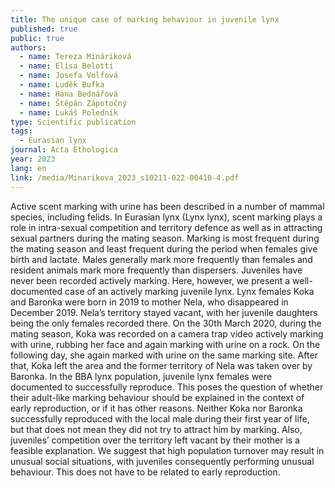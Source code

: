 ```yaml
---
title: The unique case of marking behaviour in juvenile lynx
published: true
public: true
authors:
  - name: Tereza Mináriková
  - name: Elisa Belotti
  - name: Josefa Volfová
  - name: Luděk Bufka
  - name: Hana Bednářová
  - name: Štěpán Zápotočný
  - name: Lukáš Poledník
type: Scientific publication
tags:
  - Eurasian lynx
journal: Acta Ethologica
year: 2023
lang: en
link: /media/Minarikova_2023_s10211-022-00410-4.pdf
---
```

Active scent marking with urine has been described in a number of mammal species, including felids. In Eurasian lynx (Lynx lynx), scent marking plays a role in intra-sexual competition and territory defence as well as in attracting sexual partners during the mating season. Marking is most frequent during the mating season and least frequent during the period when females give birth and lactate. Males generally mark more frequently than females and resident animals mark more frequently than dispersers. Juveniles have never been recorded actively marking. Here, however, we present a well-documented case of an actively marking juvenile lynx. Lynx females Koka and Baronka were born in 2019 to mother Nela, who disappeared in December 2019. Nela’s territory stayed vacant, with her juvenile daughters being the only females recorded there. On the 30th March 2020, during the mating season, Koka was recorded on a camera trap video actively marking with urine, rubbing her face and again marking with urine on a rock. On the following day, she again marked with urine on the same marking site. After that, Koka left the area and the former territory of Nela was taken over by Baronka. In the BBA lynx population, juvenile lynx females were documented to successfully reproduce. This poses the question of whether their adult-like marking behaviour should be explained in the context of early reproduction, or if it has other reasons. Neither Koka nor Baronka successfully reproduced with the local male during their first year of life, but that does not mean they did not try to attract him by marking. Also, juveniles’ competition over the territory left vacant by their mother is a feasible explanation. We suggest that high population turnover may result in unusual social situations, with juveniles consequently performing unusual behaviour. This does not have to be related to early reproduction.
